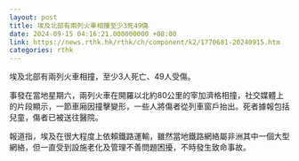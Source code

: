 ```yaml
---
layout: post
title: 埃及北部有兩列火車相撞至少3死49傷
date: 2024-09-15 04:16:21.000000000 +08:00
link: https://news.rthk.hk/rthk/ch/component/k2/1770681-20240915.htm
categories: rthk
---
```


埃及北部有兩列火車相撞，至少3人死亡、49人受傷。

事發在當地星期六，兩列火車在開羅以北約80公里的宰加濟格相撞，社交媒體上的片段顯示，一節車廂因撞擊變形，一些人將傷者從列車窗戶抬出。死者據報包括兒童，傷者已被送往醫院。

報道指，埃及在很大程度上依賴鐵路運輸，雖然當地鐵路網絡屬非洲其中一個大型網絡，但一直受到設施老化及管理不善問題困擾，不時發生致命事故。
